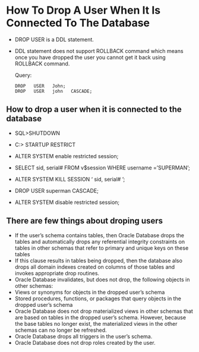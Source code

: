 #	How To Drop A User When It Is Connected To The Database

-	DROP USER is a DDL statement. 
-	DDL statement does not support ROLLBACK command which means once you have dropped the user you cannot get it back using ROLLBACK command.
		
	Query:	
		
		DROP   USER   John;
		DROP   USER   john   CASCADE;


##	How to drop a user when it is connected to the database

-	SQL>SHUTDOWN

-	C:\> STARTUP RESTRICT
-	ALTER SYSTEM enable restricted session;
-	SELECT   sid,  serial#   FROM   v$session   WHERE   username =’SUPERMAN’;
-	ALTER   SYSTEM   KILL   SESSION   ‘ sid, serial# ’;
-	DROP   USER   superman   CASCADE;
-	ALTER   SYSTEM   disable   restricted   session;



##	There are few things about droping users

-	If the user’s schema contains tables, then Oracle Database drops the tables and automatically drops any referential integrity constraints on tables in other schemas that refer to primary and unique keys on these tables
-	If this clause results in tables being dropped, then the database also drops all domain indexes created on columns of those tables and invokes appropriate drop routines.
-	Oracle Database invalidates, but does not drop, the following objects in other schemas:
-	Views or synonyms for objects in the dropped user’s schema
-	Stored procedures, functions, or packages that query objects in the dropped user’s schema
-	Oracle Database does not drop materialized views in other schemas that are based on tables in the dropped user’s schema. However, because the base tables no longer exist, the materialized views in the other schemas can no longer be refreshed.
-	Oracle Database drops all triggers in the user’s schema.
-	Oracle Database does not drop roles created by the user.



